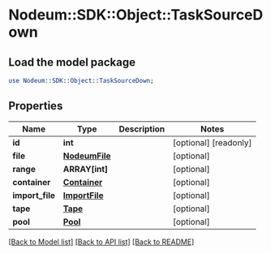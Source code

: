 # Nodeum::SDK::Object::TaskSourceDown

## Load the model package
```perl
use Nodeum::SDK::Object::TaskSourceDown;
```

## Properties
Name | Type | Description | Notes
------------ | ------------- | ------------- | -------------
**id** | **int** |  | [optional] [readonly] 
**file** | [**NodeumFile**](NodeumFile.md) |  | [optional] 
**range** | **ARRAY[int]** |  | [optional] 
**container** | [**Container**](Container.md) |  | [optional] 
**import_file** | [**ImportFile**](ImportFile.md) |  | [optional] 
**tape** | [**Tape**](Tape.md) |  | [optional] 
**pool** | [**Pool**](Pool.md) |  | [optional] 

[[Back to Model list]](../README.md#documentation-for-models) [[Back to API list]](../README.md#documentation-for-api-endpoints) [[Back to README]](../README.md)


